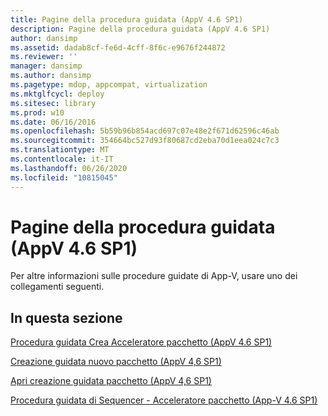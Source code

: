 ```yaml
---
title: Pagine della procedura guidata (AppV 4.6 SP1)
description: Pagine della procedura guidata (AppV 4.6 SP1)
author: dansimp
ms.assetid: dadab8cf-fe6d-4cff-8f6c-e9676f244872
ms.reviewer: ''
manager: dansimp
ms.author: dansimp
ms.pagetype: mdop, appcompat, virtualization
ms.mktglfcycl: deploy
ms.sitesec: library
ms.prod: w10
ms.date: 06/16/2016
ms.openlocfilehash: 5b59b96b854acd697c07e48e2f671d62596c46ab
ms.sourcegitcommit: 354664bc527d93f80687cd2eba70d1eea024c7c3
ms.translationtype: MT
ms.contentlocale: it-IT
ms.lasthandoff: 06/26/2020
ms.locfileid: "10815045"
---
```

# Pagine della procedura guidata (AppV 4.6 SP1)


Per altre informazioni sulle procedure guidate di App-V, usare uno dei collegamenti seguenti.

## In questa sezione


<a href="" id="create-package-accelerator-wizard--appv-4-6-sp1-"></a>[Procedura guidata Crea Acceleratore pacchetto (AppV 4.6 SP1)](create-package-accelerator-wizard--appv-46-sp1-.md)  

<a href="" id="create-new-package-wizard---appv-4-6-sp1-"></a>[Creazione guidata nuovo pacchetto (AppV 4,6 SP1)](create-new-package-wizard---appv-46-sp1-.md)  

<a href="" id="open-package-wizard---appv-4-6-sp1-"></a>[Apri creazione guidata pacchetto (AppV 4,6 SP1)](open-package-wizard---appv-46-sp1-.md)  

<a href="" id="sequencer-wizard---package-accelerator--appv-4-6-sp1-"></a>[Procedura guidata di Sequencer - Acceleratore pacchetto (App-V 4.6 SP1)](sequencer-wizard---package-accelerator--appv-46-sp1-.md)  

 

 





